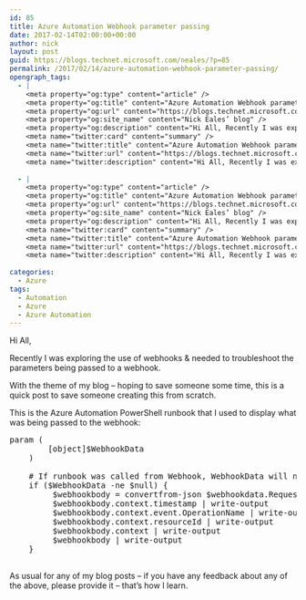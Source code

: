 ```yaml
---
id: 85
title: Azure Automation Webhook parameter passing
date: 2017-02-14T02:00:00+00:00
author: nick
layout: post
guid: https://blogs.technet.microsoft.com/neales/?p=85
permalink: /2017/02/14/azure-automation-webhook-parameter-passing/
opengraph_tags:
  - |
    <meta property="og:type" content="article" />
    <meta property="og:title" content="Azure Automation Webhook parameter passing" />
    <meta property="og:url" content="https://blogs.technet.microsoft.com/neales/?p=85" />
    <meta property="og:site_name" content="Nick Eales’ blog" />
    <meta property="og:description" content="Hi All, Recently I was exploring the use of webhooks &amp; needed to troubleshoot the parameters being passed to a webhook. With the theme of my blog &#8211; hoping to save someone some time, this is a quick post to save someone creating this from scratch. This is the Azure Automation PowerShell runbook that I used..." />
    <meta name="twitter:card" content="summary" />
    <meta name="twitter:title" content="Azure Automation Webhook parameter passing" />
    <meta name="twitter:url" content="https://blogs.technet.microsoft.com/neales/?p=85" />
    <meta name="twitter:description" content="Hi All, Recently I was exploring the use of webhooks &amp; needed to troubleshoot the parameters being passed to a webhook. With the theme of my blog &#8211; hoping to save someone some time, this is a quick post to save someone creating this from scratch. This is the Azure Automation PowerShell runbook that I used..." />
    
  - |
    <meta property="og:type" content="article" />
    <meta property="og:title" content="Azure Automation Webhook parameter passing" />
    <meta property="og:url" content="https://blogs.technet.microsoft.com/neales/?p=85" />
    <meta property="og:site_name" content="Nick Eales’ blog" />
    <meta property="og:description" content="Hi All, Recently I was exploring the use of webhooks &amp; needed to troubleshoot the parameters being passed to a webhook. With the theme of my blog &#8211; hoping to save someone some time, this is a quick post to save someone creating this from scratch. This is the Azure Automation PowerShell runbook that I used..." />
    <meta name="twitter:card" content="summary" />
    <meta name="twitter:title" content="Azure Automation Webhook parameter passing" />
    <meta name="twitter:url" content="https://blogs.technet.microsoft.com/neales/?p=85" />
    <meta name="twitter:description" content="Hi All, Recently I was exploring the use of webhooks &amp; needed to troubleshoot the parameters being passed to a webhook. With the theme of my blog &#8211; hoping to save someone some time, this is a quick post to save someone creating this from scratch. This is the Azure Automation PowerShell runbook that I used..." />
    
categories:
  - Azure
tags:
  - Automation
  - Azure
  - Azure Automation
---
```

Hi All,

Recently I was exploring the use of webhooks & needed to troubleshoot the parameters being passed to a webhook.

With the theme of my blog &#8211; hoping to save someone some time, this is a quick post to save someone creating this from scratch.

This is the Azure Automation PowerShell runbook that I used to display what was being passed to the webhook:

<pre>param (
        [object]$WebhookData
    )
 
    # If runbook was called from Webhook, WebhookData will not be null.
    if ($WebhookData -ne $null) {
         $webhookbody = convertfrom-json $webhookdata.RequestBody
         $webhookbody.context.timestamp | write-output
         $webhookbody.context.event.OperationName | write-output
         $webhookbody.context.resourceId | write-output
         $webhookbody.context | write-output
         $webhookbody | write-output
    }

</pre>

As usual for any of my blog posts – if you have any feedback about any of the above, please provide it – that’s how I learn.